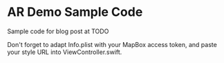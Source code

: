 # AR Demo Sample Code

Sample code for blog post at TODO

Don't forget to adapt Info.plist with your MapBox access token, and paste your style URL into ViewController.swift.
